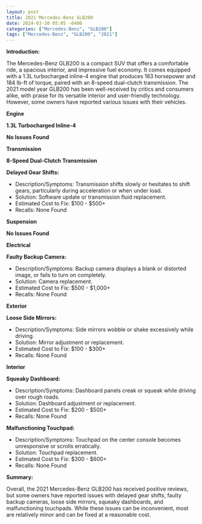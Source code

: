 ```yaml
---
layout: post
title: 2021 Mercedes-Benz GLB200
date: 2024-03-30 05:05 -0400
categories: ["Mercedes-Benz", "GLB200"]
tags: ["Mercedes-Benz", "GLB200", "2021"]
---
```

**Introduction:**

The Mercedes-Benz GLB200 is a compact SUV that offers a comfortable ride, a spacious interior, and impressive fuel economy. It comes equipped with a 1.3L turbocharged inline-4 engine that produces 163 horsepower and 184 lb-ft of torque, paired with an 8-speed dual-clutch transmission. The 2021 model year GLB200 has been well-received by critics and consumers alike, with praise for its versatile interior and user-friendly technology. However, some owners have reported various issues with their vehicles.

**Engine**

**1.3L Turbocharged Inline-4**

**No Issues Found**

**Transmission**

**8-Speed Dual-Clutch Transmission**

**Delayed Gear Shifts:**
* Description/Symptoms: Transmission shifts slowly or hesitates to shift gears, particularly during acceleration or when under load.
* Solution: Software update or transmission fluid replacement.
* Estimated Cost to Fix: $100 - $500+
* Recalls: None Found

**Suspension**

**No Issues Found**

**Electrical**

**Faulty Backup Camera:**
* Description/Symptoms: Backup camera displays a blank or distorted image, or fails to turn on completely.
* Solution: Camera replacement.
* Estimated Cost to Fix: $500 - $1,000+
* Recalls: None Found

**Exterior**

**Loose Side Mirrors:**
* Description/Symptoms: Side mirrors wobble or shake excessively while driving.
* Solution: Mirror adjustment or replacement.
* Estimated Cost to Fix: $100 - $300+
* Recalls: None Found

**Interior**

**Squeaky Dashboard:**
* Description/Symptoms: Dashboard panels creak or squeak while driving over rough roads.
* Solution: Dashboard adjustment or replacement.
* Estimated Cost to Fix: $200 - $500+
* Recalls: None Found

**Malfunctioning Touchpad:**
* Description/Symptoms: Touchpad on the center console becomes unresponsive or scrolls erratically.
* Solution: Touchpad replacement.
* Estimated Cost to Fix: $300 - $600+
* Recalls: None Found

**Summary:**

Overall, the 2021 Mercedes-Benz GLB200 has received positive reviews, but some owners have reported issues with delayed gear shifts, faulty backup cameras, loose side mirrors, squeaky dashboards, and malfunctioning touchpads. While these issues can be inconvenient, most are relatively minor and can be fixed at a reasonable cost.
